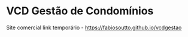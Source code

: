 # VCD Gestão de Condomínios

Site comercial link temporário - https://fabiosoutto.github.io/vcdgestao
